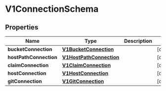 
# V1ConnectionSchema

## Properties
Name | Type | Description | Notes
------------ | ------------- | ------------- | -------------
**bucketConnection** | [**V1BucketConnection**](V1BucketConnection.md) |  |  [optional]
**hostPathConnection** | [**V1HostPathConnection**](V1HostPathConnection.md) |  |  [optional]
**claimConnection** | [**V1ClaimConnection**](V1ClaimConnection.md) |  |  [optional]
**hostConnection** | [**V1HostConnection**](V1HostConnection.md) |  |  [optional]
**gitConnection** | [**V1GitConnection**](V1GitConnection.md) |  |  [optional]



